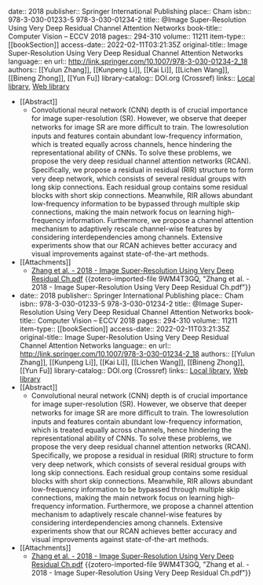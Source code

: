 date:: 2018
publisher:: Springer International Publishing
place:: Cham
isbn:: 978-3-030-01233-5 978-3-030-01234-2
title:: @Image Super-Resolution Using Very Deep Residual Channel Attention Networks
book-title:: Computer Vision – ECCV 2018
pages:: 294-310
volume:: 11211
item-type:: [[bookSection]]
access-date:: 2022-02-11T03:21:35Z
original-title:: Image Super-Resolution Using Very Deep Residual Channel Attention Networks
language:: en
url:: http://link.springer.com/10.1007/978-3-030-01234-2_18
authors:: [[Yulun Zhang]], [[Kunpeng Li]], [[Kai Li]], [[Lichen Wang]], [[Bineng Zhong]], [[Yun Fu]]
library-catalog:: DOI.org (Crossref)
links:: [Local library](zotero://select/library/items/YX5A4D4D), [Web library](https://www.zotero.org/users/9063164/items/YX5A4D4D)
- [[Abstract]]
	- Convolutional neural network (CNN) depth is of crucial importance for image super-resolution (SR). However, we observe that deeper networks for image SR are more diﬃcult to train. The lowresolution inputs and features contain abundant low-frequency information, which is treated equally across channels, hence hindering the representational ability of CNNs. To solve these problems, we propose the very deep residual channel attention networks (RCAN). Speciﬁcally, we propose a residual in residual (RIR) structure to form very deep network, which consists of several residual groups with long skip connections. Each residual group contains some residual blocks with short skip connections. Meanwhile, RIR allows abundant low-frequency information to be bypassed through multiple skip connections, making the main network focus on learning high-frequency information. Furthermore, we propose a channel attention mechanism to adaptively rescale channel-wise features by considering interdependencies among channels. Extensive experiments show that our RCAN achieves better accuracy and visual improvements against state-of-the-art methods.
- [[Attachments]]
	- [Zhang et al. - 2018 - Image Super-Resolution Using Very Deep Residual Ch.pdf](https://openaccess.thecvf.com/content_ECCV_2018/papers/Yulun_Zhang_Image_Super-Resolution_Using_ECCV_2018_paper.pdf) {{zotero-imported-file 9WM4T3GQ, "Zhang et al. - 2018 - Image Super-Resolution Using Very Deep Residual Ch.pdf"}}
- date:: 2018
  publisher:: Springer International Publishing
  place:: Cham
  isbn:: 978-3-030-01233-5 978-3-030-01234-2
  title:: @Image Super-Resolution Using Very Deep Residual Channel Attention Networks
  book-title:: Computer Vision – ECCV 2018
  pages:: 294-310
  volume:: 11211
  item-type:: [[bookSection]]
  access-date:: 2022-02-11T03:21:35Z
  original-title:: Image Super-Resolution Using Very Deep Residual Channel Attention Networks
  language:: en
  url:: http://link.springer.com/10.1007/978-3-030-01234-2_18
  authors:: [[Yulun Zhang]], [[Kunpeng Li]], [[Kai Li]], [[Lichen Wang]], [[Bineng Zhong]], [[Yun Fu]]
  library-catalog:: DOI.org (Crossref)
  links:: [Local library](zotero://select/library/items/YX5A4D4D), [Web library](https://www.zotero.org/users/9063164/items/YX5A4D4D)
- [[Abstract]]
	- Convolutional neural network (CNN) depth is of crucial importance for image super-resolution (SR). However, we observe that deeper networks for image SR are more diﬃcult to train. The lowresolution inputs and features contain abundant low-frequency information, which is treated equally across channels, hence hindering the representational ability of CNNs. To solve these problems, we propose the very deep residual channel attention networks (RCAN). Speciﬁcally, we propose a residual in residual (RIR) structure to form very deep network, which consists of several residual groups with long skip connections. Each residual group contains some residual blocks with short skip connections. Meanwhile, RIR allows abundant low-frequency information to be bypassed through multiple skip connections, making the main network focus on learning high-frequency information. Furthermore, we propose a channel attention mechanism to adaptively rescale channel-wise features by considering interdependencies among channels. Extensive experiments show that our RCAN achieves better accuracy and visual improvements against state-of-the-art methods.
- [[Attachments]]
	- [Zhang et al. - 2018 - Image Super-Resolution Using Very Deep Residual Ch.pdf](https://openaccess.thecvf.com/content_ECCV_2018/papers/Yulun_Zhang_Image_Super-Resolution_Using_ECCV_2018_paper.pdf) {{zotero-imported-file 9WM4T3GQ, "Zhang et al. - 2018 - Image Super-Resolution Using Very Deep Residual Ch.pdf"}}